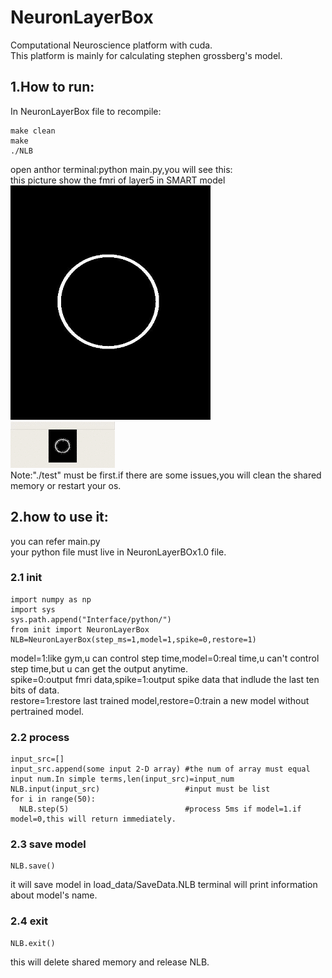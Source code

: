 # NeuronLayerBox <br>
Computational Neuroscience platform with cuda.<br>
This platform is mainly for calculating stephen grossberg's model.<br>
## 1.How to run:<br>
In NeuronLayerBox file to recompile:<br>
```
make clean
make
./NLB
```
open anthor terminal:python main.py,you will see this:<br>
this picture show the fmri of layer5 in SMART model<br>
![input image](NeuronLayerBox1.0/load_data/input.bmp)<br>
![output layer5](NeuronLayerBox1.0/pic/test1.gif)<br>
Note:"./test" must be first.if there are some issues,you will clean the shared memory or restart your os. <br>

## 2.how to use it:<br>
you can refer main.py<br>
your python file must live in NeuronLayerBOx1.0 file.<br>

### 2.1 init<br>
```
import numpy as np
import sys
sys.path.append("Interface/python/")
from init import NeuronLayerBox
NLB=NeuronLayerBox(step_ms=1,model=1,spike=0,restore=1)
```
model=1:like gym,u can control step time,model=0:real time,u can't control step time,but u can get the output anytime.<br>
spike=0:output fmri data,spike=1:output spike data that indlude the last ten bits of data.<br>
restore=1:restore last trained model,restore=0:train a new model without pertrained model.<br>

### 2.2 process<br>
```
input_src=[]
input_src.append(some input 2-D array) #the num of array must equal input num.In simple terms,len(input_src)=input_num
NLB.input(input_src)                   #input must be list
for i in range(50):
  NLB.step(5)                          #process 5ms if model=1.if model=0,this will return immediately.
```
### 2.3 save model<br>
```
NLB.save()
```
it will save model in load_data/SaveData.NLB terminal will print information about model's name.<br>

### 2.4 exit<br>
```
NLB.exit()
```
this will delete shared memory and release NLB.<br>
